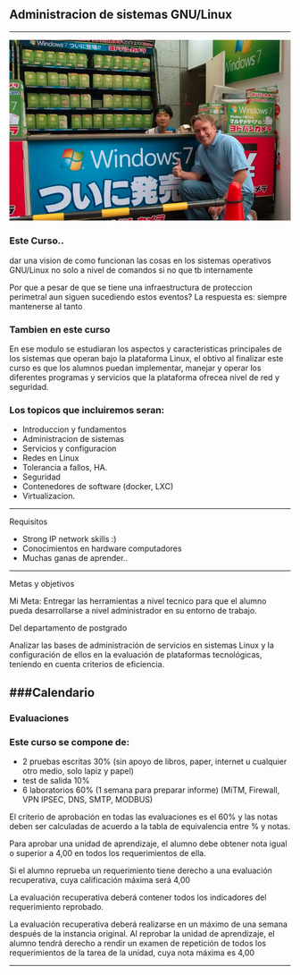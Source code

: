 ## Administracion de sistemas GNU/Linux 
-----------------

![Linux](https://github.com/pumanzor/linuxadmin/blob/master/imgs/win7linux.png)

### Este Curso..

dar una vision de como funcionan las cosas en los sistemas operativos GNU/Linux no solo a nivel de comandos si no que tb internamente

Por que a pesar de que se tiene una infraestructura de proteccion perimetral aun siguen sucediendo estos eventos?
La respuesta es: siempre mantenerse al tanto

### Tambien en este curso

En ese modulo se estudiaran los aspectos y caracteristicas principales de los sistemas que operan bajo la plataforma Linux, el obtivo al finalizar este curso es que los alumnos puedan implementar, manejar y operar los diferentes programas y servicios que la plataforma ofrecea nivel de red y seguridad.

### Los topicos que incluiremos seran:

- Introduccion y fundamentos
- Administracion de sistemas
- Servicios y configuracion
- Redes en Linux
- Tolerancia a fallos, HA.
- Seguridad
- Contenedores de software (docker, LXC)
- Virtualizacion.

----------------
Requisitos

- Strong IP network skills :)
- Conocimientos en hardware computadores
- Muchas ganas de aprender..

--------------
Metas y objetivos

Mi Meta:
Entregar las herramientas a nivel tecnico para que el alumno pueda desarrollarse a nivel administrador en su entorno de trabajo.

Del departamento de postgrado

Analizar las bases de administración de servicios en sistemas Linux y la configuración de ellos en la evaluación de plataformas
tecnológicas, teniendo en cuenta criterios de eficiencia.

###Calendario
--------

### Evaluaciones

### Este curso se compone de:

* 2 pruebas escritas 30% (sin apoyo de libros, paper, internet u cualquier otro medio, solo lapiz y papel)
* test de salida 10%
* 6 laboratorios 60% (1 semana para preparar informe) (MiTM, Firewall, VPN IPSEC, DNS, SMTP, MODBUS)

El criterio de aprobación en todas las evaluaciones es el 60% y las notas deben ser calculadas de acuerdo a la tabla de equivalencia entre % y notas.

Para aprobar una unidad de aprendizaje, el alumno debe obtener nota igual o superior a 4,00 en todos los requerimientos de ella.

Si el alumno reprueba un requerimiento tiene derecho a una evaluación recuperativa, cuya calificación máxima será 4,00

La evaluación recuperativa deberá contener todos los indicadores del requerimiento reprobado.

La evaluación recuperativa deberá realizarse en un máximo de una semana después de la instancia original. Al reprobar la unidad de aprendizaje, el alumno tendrá derecho a rendir un examen de repetición de todos los requerimientos de la tarea de la unidad, cuya nota máxima es 4,00

-----------------------


